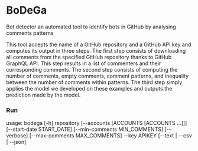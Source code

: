 # BoDeGa
Bot detector an automated tool to identify bots in GitHub by analysing comments patterns

This tool accepts the name of a GitHub repository and a GitHub API key and computes its output in three steps.
The first step consists of downloading all comments from the specified GitHub repository thanks to GitHub GraphQL API. This step results in a list of commenters and their corresponding comments.
The second step consists of computing the number of comments, empty comments, comment patterns, and inequality between the number of comments within patterns.
The third step simply applies the model we developed on these examples and outputs the prediction made by the model.

### Run 
usage: bodega [-h] repository [--accounts [ACCOUNTS [ACCOUNTS ...]]]
              [--start-date START_DATE] [--min-comments MIN_COMMENTS] 
	      [--verbose] [--max-comments MAX_COMMENTS]
              --key APIKEY [--text | --csv | --json]
